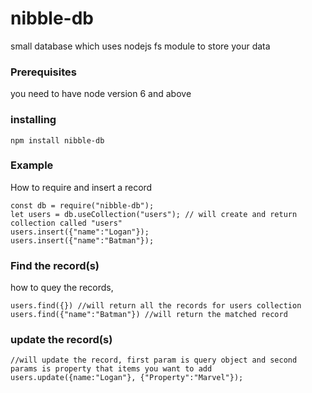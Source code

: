 # nibble-db
small database which uses nodejs fs module to store your data
### Prerequisites
you need to have node version 6 and above
### installing
```
npm install nibble-db
```
### Example
How to require and insert a record
```
const db = require("nibble-db");
let users = db.useCollection("users"); // will create and return collection called "users"
users.insert({"name":"Logan"});
users.insert({"name":"Batman"});
```
### Find the record(s)
how to quey the records,
```
users.find({}) //will return all the records for users collection
users.find({"name":"Batman"}) //will return the matched record
```

### update the record(s)
```
//will update the record, first param is query object and second params is property that items you want to add
users.update({name:"Logan"}, {"Property":"Marvel"}); 
```
